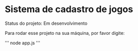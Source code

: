 # Sistema de cadastro de jogos #

Status do projeto: Em desenvolvimento

Para rodar esse projeto na sua máquina, por favor digite:

'''
node app.js
'''
